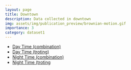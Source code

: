 ```yaml
---
layout: page
title: Downtown
description: Data collected in downtown
img: assets/img/publication_preview/brownian-motion.gif
importance: 3
category: dataset1
---
```



- [Day Time (combination)](https://drive.google.com/file/d/1zMS6HEbDlaVWEjlviOQq86EQxQ22zH4a/view?usp=drive_link)
- [Day Time (troting)](https://drive.google.com/file/d/16O-WkOV5YlVa16rIa2fTj291SeR78vx5/view?usp=drive_link)
- [Night Time (combination)](https://drive.google.com/file/d/1hxv-iDoXYGCzvztRfLHHdEZuVIJ4-s0E/view?usp=drive_link)
- [Night Time (troting](https://drive.google.com/file/d/1xKj6AyvCFXCUF8TJvnlJ-0q0BtUC5zHB/view?usp=drive_link)

